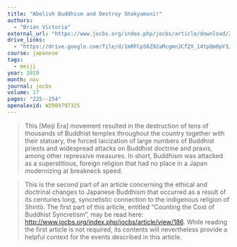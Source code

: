 ```yaml
---
title: "Abolish Buddhism and Destroy Shakyamuni!"
authors:
  - "Brian Victoria"
external_url: "https://www.jocbs.org/index.php/jocbs/article/download/209/271"
drive_links:
  - "https://drive.google.com/file/d/1mRFCpS6Z92aMcgmnJCf2X_14tpQm0pY3/view?usp=drivesdk"
course: japanese
tags:
  - meiji
year: 2019
month: nov
journal: jocbs
volume: 17
pages: "225--254"
openalexid: W2989797325
---
```


> This [Meiji Era] movement resulted in the
destruction of tens of thousands of Buddhist temples throughout the country
together with their statuary, the forced laicization of large numbers of Buddhist
priests and widespread attacks on Buddhist doctrine and praxis, among other
repressive measures. In short, Buddhism was attacked as a superstitious, foreign
religion that had no place in a Japan modernizing at breakneck speed.

> This is the second part of an article concerning the ethical and doctrinal changes to Japanese Buddhism that occurred as a result of its centuries long, syncretistic connection to the indigenous religion of Shintō.
> The first part of this article, entitled “Counting the Cost of Buddhist Syncretism”, may be read here: http://www.jocbs.org/index.php/jocbs/article/view/186.
> While reading the first article is not required, its contents will nevertheless provide a helpful context for the events described in this article.

